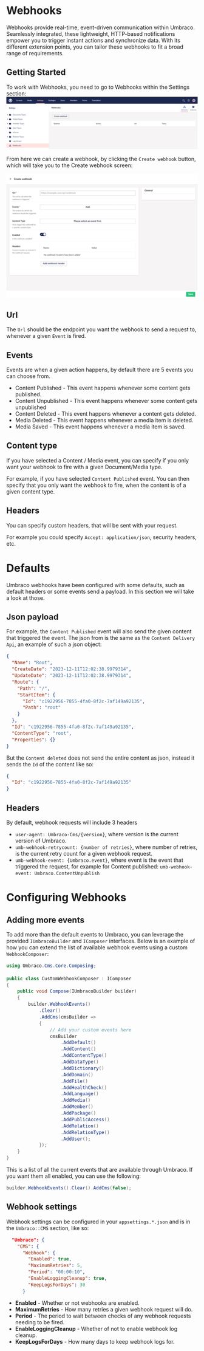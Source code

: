 ﻿---
description: Get started with Webhooks
---

# Webhooks

Webhooks provide real-time, event-driven communication within Umbraco. Seamlessly integrated, these lightweight, HTTP-based notifications empower you to trigger instant actions and synchronize data. With its different extension points, you can tailor these webhooks to fit a broad range of requirements.

## Getting Started

To work with Webhooks, you need to go to Webhooks within the Settings section:
![Webhooks section](images/webhook-section.png)

From here we can create a webhook, by clicking the `Create webhook` button, which will take you to the Create webhook screen:

![Creating a webhook](images/create-webhook.png)

## Url
The `Url` should be the endpoint you want the webhook to send a request to, whenever a given `Event` is fired.

## Events
Events are when a given action happens, by default there are 5 events you can choose from.

- Content Published - This event happens whenever some content gets published.
- Content Unpublished - This event happens whenever some content gets unpublished
- Content Deleted - This event happens whenever a content gets deleted.
- Media Deleted - This event happens whenever a media item is deleted.
- Media Saved - This event happens whenever a media item is saved.

## Content type
If you have selected a Content / Media event, you can specify if you only want your webhook to fire with a given Document/Media type.

For example, if you have selected `Content Published` event. You can then specify that you only want the webhook to fire, when the content is of a given content type.

## Headers
You can specify custom headers, that will be sent with your request.

For example you could specify `Accept: application/json`, security headers, etc.

# Defaults
Umbraco webhooks have been configured with some defaults, such as default headers or some events send a payload. In this section we will take a look at those.

## Json payload
For example, the `Content Published` event will also send the given content that triggered the event. The json from is the same as the `Content Delivery Api`, an example of such a json object:
```json
{
  "Name": "Root",
  "CreateDate": "2023-12-11T12:02:38.9979314",
  "UpdateDate": "2023-12-11T12:02:38.9979314",
  "Route": {
    "Path": "/",
    "StartItem": {
      "Id": "c1922956-7855-4fa0-8f2c-7af149a92135",
      "Path": "root"
    }
  },
  "Id": "c1922956-7855-4fa0-8f2c-7af149a92135",
  "ContentType": "root",
  "Properties": {}
}
```

But the `Content deleted` does not send the entire content as json, instead it sends the `Id` of the content like so:

```json
{
  "Id": "c1922956-7855-4fa0-8f2c-7af149a92135"
}
```

## Headers
By default, webhook requests will include 3 headers
- `user-agent: Umbraco-Cms/{version}`, where version is the current version of Umbraco.
- `umb-webhook-retrycount: {number of retries}`, where number of retries, is the current retry count for a given webhook request.
- `umb-webhook-event: {Umbraco.event}`, where event is the event that triggered the request, for example for Content published: `umb-webhook-event: Umbraco.ContentUnpublish`

# Configuring Webhooks

## Adding more events

To add more than the default events to Umbraco, you can leverage the provided `IUmbracoBuilder` and `IComposer` interfaces. Below is an example of how you can extend the list of available webhook events using a custom `WebhookComposer`:

```csharp
using Umbraco.Cms.Core.Composing;

public class CustomWebhookComposer : IComposer
{
    public void Compose(IUmbracoBuilder builder)
    {
        builder.WebhookEvents()
            .Clear()
            .AddCms(cmsBuilder =>
            {
                // Add your custom events here
                cmsBuilder
                    .AddDefault()
                    .AddContent()
                    .AddContentType()
                    .AddDataType()
                    .AddDictionary()
                    .AddDomain()
                    .AddFile()
                    .AddHealthCheck()
                    .AddLanguage()
                    .AddMedia()
                    .AddMember()
                    .AddPackage()
                    .AddPublicAccess()
                    .AddRelation()
                    .AddRelationType()
                    .AddUser();
            });
    }
}
```
This is a list of all the current events that are available through Umbraco. If you want them all enabled, you can use the following:

```csharp
builder.WebhookEvents().Clear().AddCms(false);
```

## Webhook settings
Webhook settings can be configured in your `appsettings.*.json` and is in the `Umbraco::CMS` section, like so:

```json
  "Umbraco": {
    "CMS": {
      "Webhook": {
        "Enabled": true,
        "MaximumRetries": 5,
        "Period": "00:00:10",
        "EnableLoggingCleanup": true,
        "KeepLogsForDays": 30
      }
```

- **Enabled** - Whether or not webhooks are enabled.
- **MaximumRetries** - How many retries a given webhook request will do.
- **Period** - The period to wait between checks of any webhook requests needing to be fired.
- **EnableLoggingCleanup** - Whether of not to enable webhook log cleanup.
- **KeepLogsForDays** - How many days to keep webhook logs for.
